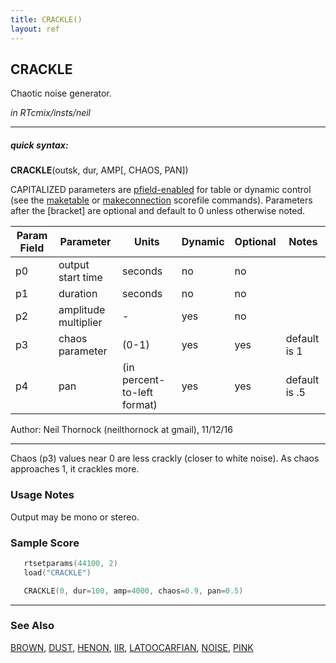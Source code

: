 ```yaml
---
title: CRACKLE()
layout: ref
---
```


## CRACKLE

Chaotic noise generator.

*in RTcmix/insts/neil*  
  

-----

##### quick syntax:

**CRACKLE**(outsk, dur, AMP\[, CHAOS, PAN\])

CAPITALIZED parameters are [pfield-enabled](pfield-enabled.html) for
table or dynamic control (see the
[maketable](../scorefile/maketable.html) or
[makeconnection](../scorefile/makeconnection.html) scorefile
commands). Parameters after the \[bracket\] are optional and default to
0 unless otherwise noted.


Param Field	| Parameter | Units | Dynamic | Optional | Notes
----------- | --------- | ----- | -------- | --------- | ---------
p0 | output start time | seconds  | no | no | 
p1 | duration | seconds | no | no | 
p2 | amplitude multiplier |  -  | yes | no | 
p3 | chaos parameter | (0-1) | yes | yes | default is 1 | 
p4 | pan | (in percent-to-left format) | yes | yes | default is .5 | 

   Author: Neil Thornock (neilthornock at gmail), 11/12/16

  

-----

  
Chaos (p3) values near 0 are less crackly (closer to white noise). As
chaos approaches 1, it crackles more.

### Usage Notes

Output may be mono or stereo.

### Sample Score

```cpp
   rtsetparams(44100, 2)
   load("CRACKLE")

   CRACKLE(0, dur=100, amp=4000, chaos=0.9, pan=0.5)
```

  

-----

### See Also

[BROWN](BROWN.html), [DUST](DUST.html), [HENON](HENON.html),
[IIR](IIR.html), [LATOOCARFIAN](LATOOCARFIAN.html), [NOISE](NOISE.html),
[PINK](PINK.html)
